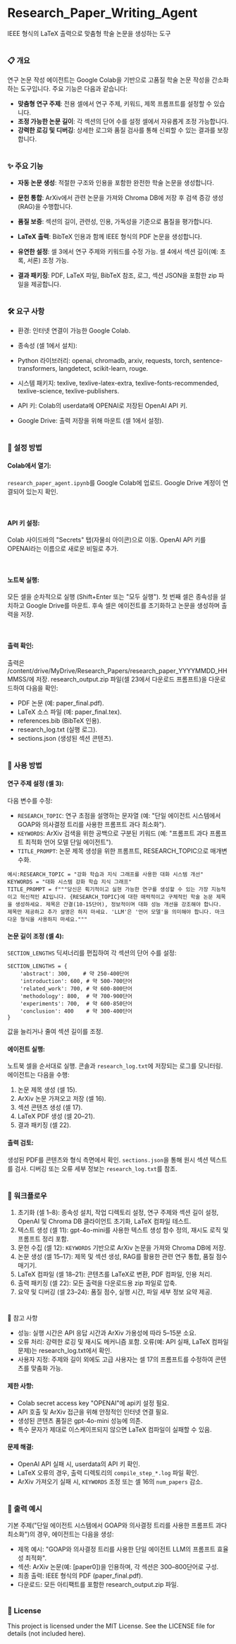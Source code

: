 # Research_Paper_Writing_Agent

IEEE 형식의 LaTeX 출력으로 맞춤형 학술 논문을 생성하는 도구



#

### 📋 개요
연구 논문 작성 에이전트는 Google Colab을 기반으로 고품질 학술 논문 작성을 간소화하는 도구입니다. 주요 기능은 다음과 같습니다:

- **맞춤형 연구 주제**: 전용 셀에서 연구 주제, 키워드, 제목 프롬프트를 설정할 수 있습니다.
- **조정 가능한 논문 길이**: 각 섹션의 단어 수를 설정 셀에서 자유롭게 조정 가능합니다.
- **강력한 로깅 및 디버깅**: 상세한 로그와 품질 검사를 통해 신뢰할 수 있는 결과를 보장합니다.


#

### ✨ 주요 기능

- **자동 논문 생성**: 적절한 구조와 인용을 포함한 완전한 학술 논문을 생성합니다.
- **문헌 통합**: ArXiv에서 관련 논문을 가져와 Chroma DB에 저장 후 검색 증강 생성(RAG)을 수행합니다.
- **품질 보증**: 섹션의 길이, 관련성, 인용, 가독성을 기준으로 품질을 평가합니다.
- **LaTeX 출력**: BibTeX 인용과 함께 IEEE 형식의 PDF 논문을 생성합니다.
- **유연한 설정**:
셀 3에서 연구 주제와 키워드를 수정 가능.
셀 4에서 섹션 길이(예: 초록, 서론) 조정 가능.


- **결과 패키징**: PDF, LaTeX 파일, BibTeX 참조, 로그, 섹션 JSON을 포함한 zip 파일을 제공합니다.

#

### 🛠️ 요구 사항

- 환경: 인터넷 연결이 가능한 Google Colab.
- 종속성 (셀 1에서 설치):
- Python 라이브러리: openai, chromadb, arxiv, requests, torch, sentence-transformers, langdetect, scikit-learn, rouge.
- 시스템 패키지: texlive, texlive-latex-extra, texlive-fonts-recommended, texlive-science, texlive-publishers.


- API 키: Colab의 userdata에 OPENAI로 저장된 OpenAI API 키.
- Google Drive: 출력 저장을 위해 마운트 (셀 1에서 설정).

#

### 🚀 설정 방법

#### Colab에서 열기:

`research_paper_agent.ipynb`를 Google Colab에 업로드.
Google Drive 계정이 연결되어 있는지 확인.

<br>

#### API 키 설정:

Colab 사이드바의 "Secrets" 탭(자물쇠 아이콘)으로 이동.
OpenAI API 키를 OPENAI라는 이름으로 새로운 비밀로 추가.

<br>

#### 노트북 실행:

모든 셀을 순차적으로 실행 (Shift+Enter 또는 "모두 실행").
첫 번째 셀은 종속성을 설치하고 Google Drive를 마운트.
후속 셀은 에이전트를 초기화하고 논문을 생성하며 출력을 저장.

<br>

#### 출력 확인:

출력은 /content/drive/MyDrive/Research_Papers/research_paper_YYYYMMDD_HHMMSS/에 저장.
research_output.zip 파일(셀 23에서 다운로드 프롬프트)을 다운로드하여 다음을 확인:
- PDF 논문 (예: paper_final.pdf).
- LaTeX 소스 파일 (예: paper_final.tex).
- references.bib (BibTeX 인용).
- research_log.txt (실행 로그).
- sections.json (생성된 섹션 콘텐츠).

#

### 📝 사용 방법

#### 연구 주제 설정 (셀 3):

다음 변수를 수정:
- `RESEARCH_TOPIC`: 연구 초점을 설명하는 문자열 (예: "단일 에이전트 시스템에서 GOAP와 의사결정 트리를 사용한 프롬프트 과다 최소화").
- `KEYWORDS`: ArXiv 검색을 위한 공백으로 구분된 키워드 (예: "프롬프트 과다 프롬프트 최적화 언어 모델 단일 에이전트").
- `TITLE_PROMPT`: 논문 제목 생성을 위한 프롬프트, RESEARCH_TOPIC으로 매개변수화.

```
예시:RESEARCH_TOPIC = "강화 학습과 지식 그래프를 사용한 대화 시스템 개선"
KEYWORDS = "대화 시스템 강화 학습 지식 그래프"
TITLE_PROMPT = f"""당신은 획기적이고 실현 가능한 연구를 생성할 수 있는 가장 지능적이고 혁신적인 AI입니다. {RESEARCH_TOPIC}에 대한 매력적이고 구체적인 학술 논문 제목을 생성하세요. 제목은 간결(10-15단어), 정보적이며 대화 성능 개선을 강조해야 합니다. 제목만 제공하고 추가 설명은 하지 마세요. 'LLM'은 '언어 모델'을 의미해야 합니다. 마크다운 형식을 사용하지 마세요."""
```



#### 논문 길이 조정 (셀 4):

`SECTION_LENGTHS` 딕셔너리를 편집하여 각 섹션의 단어 수를 설정:
```
SECTION_LENGTHS = {
    'abstract': 300,    # 약 250-400단어
    'introduction': 600, # 약 500-700단어
    'related_work': 700, # 약 600-800단어
    'methodology': 800,  # 약 700-900단어
    'experiments': 700,  # 약 600-850단어
    'conclusion': 400    # 약 300-400단어
}
```

값을 늘리거나 줄여 섹션 길이를 조정.


#### 에이전트 실행:

노트북 셀을 순서대로 실행.
콘솔과 `research_log.txt`에 저장되는 로그를 모니터링.
에이전트는 다음을 수행:
1. 논문 제목 생성 (셀 15).
2. ArXiv 논문 가져오고 저장 (셀 16).
3. 섹션 콘텐츠 생성 (셀 17).
4. LaTeX PDF 생성 (셀 20–21).
5. 결과 패키징 (셀 22).




#### 출력 검토:

생성된 PDF를 콘텐츠와 형식 측면에서 확인.
`sections.json`을 통해 원시 섹션 텍스트를 검사.
디버깅 또는 오류 세부 정보는 `research_log.txt`를 참조.


#

### 🔄 워크플로우

1. 초기화 (셀 1–8): 종속성 설치, 작업 디렉토리 설정, 연구 주제와 섹션 길이 설정, OpenAI 및 Chroma DB 클라이언트 초기화, LaTeX 컴파일 테스트.
2. 텍스트 생성 (셀 11): gpt-4o-mini를 사용한 텍스트 생성 함수 정의, 재시도 로직 및 프롬프트 정리 포함.
3. 문헌 수집 (셀 12): `KEYWORDS` 기반으로 ArXiv 논문을 가져와 Chroma DB에 저장.
4. 논문 생성 (셀 15–17): 제목 및 섹션 생성, RAG를 활용한 관련 연구 통합, 품질 점수 매기기.
5. LaTeX 컴파일 (셀 18–21): 콘텐츠를 LaTeX로 변환, PDF 컴파일, 인용 처리.
6. 출력 패키징 (셀 22): 모든 출력을 다운로드용 zip 파일로 압축.
7. 요약 및 디버깅 (셀 23–24): 품질 점수, 실행 시간, 파일 세부 정보 요약 제공.

#

📌 참고 사항

- 성능: 실행 시간은 API 응답 시간과 ArXiv 가용성에 따라 5–15분 소요.
- 오류 처리: 강력한 로깅 및 재시도 메커니즘 포함. 오류(예: API 실패, LaTeX 컴파일 문제)는 research_log.txt에서 확인.
- 사용자 지정: 주제와 길이 외에도 고급 사용자는 셀 17의 프롬프트를 수정하여 콘텐츠를 맞춤화 가능.

#### 제한 사항:
- Colab secret access key "OPENAI"에 api키 설정 필요.
- API 호출 및 ArXiv 접근을 위해 안정적인 인터넷 연결 필요.
- 생성된 콘텐츠 품질은 gpt-4o-mini 성능에 의존.
- 특수 문자가 제대로 이스케이프되지 않으면 LaTeX 컴파일이 실패할 수 있음.


#### 문제 해결:
- OpenAI API 실패 시, userdata의 API 키 확인.
- LaTeX 오류의 경우, 출력 디렉토리의 `compile_step_*.log` 파일 확인.
- ArXiv 가져오기 실패 시, `KEYWORDS` 조정 또는 셀 16의 `num_papers` 감소.


#

### 📄 출력 예시
기본 주제("단일 에이전트 시스템에서 GOAP와 의사결정 트리를 사용한 프롬프트 과다 최소화")의 경우, 에이전트는 다음을 생성:

- 제목 예시: "GOAP와 의사결정 트리를 사용한 단일 에이전트 LLM의 프롬프트 효율성 최적화".
- 섹션: ArXiv 논문(예: [paper0])을 인용하며, 각 섹션은 300–800단어로 구성.
- 최종 출력: IEEE 형식의 PDF (paper_final.pdf).
- 다운로드: 모든 아티팩트를 포함한 research_output.zip 파일.

#
 
### 📜 License
This project is licensed under the MIT License. See the LICENSE file for details (not included here).


